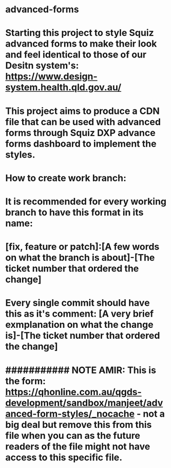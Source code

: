 # advanced-forms
# Starting this project to style Squiz advanced forms to make their look and feel identical to those of our Desitn system's: https://www.design-system.health.qld.gov.au/
# This project aims to produce a CDN file that can be used with advanced forms through Squiz DXP advance forms dashboard to implement the styles. 


# How to create work branch: 
# It is recommended for every working branch to have this format in its name: 
# [fix, feature or patch]:[A few words on what the branch is about]-[The ticket number that ordered the change]
# Every single commit should have this as it's comment: [A very brief exmplanation on what the change is]-[The ticket number that ordered the change]

# ########### NOTE AMIR:  This is the form: https://qhonline.com.au/qgds-development/sandbox/manjeet/advanced-form-styles/_nocache - not a big deal but remove this from this file when you can as  the future readers of the file might not have access to this specific file. 